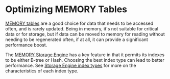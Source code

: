 # Optimizing MEMORY Tables

[MEMORY tables](/replication/optimization-and-tuning/query-optimizations/guiduuid-performance/mariadb/memory-storage-engine/) are a good choice for data that needs to be accessed often, and is rarely updated. Being in memory, it's not suitable for critical data or for storage, but if data can be moved to memory for reading without needing to be regenerated often, if at all, it can provide a significant performance boost.

The [MEMORY Storage Engine](/replication/optimization-and-tuning/query-optimizations/guiduuid-performance/mariadb/memory-storage-engine/) has a key feature in that it permits its indexes to be either B-tree or Hash. Choosing the best index type can lead to better performance. See [Storage Engine index types](/replication/optimization-and-tuning/optimization-and-indexes/storage-engine-index-types/) for more on the characteristics of each index type.